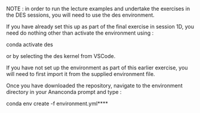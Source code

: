 NOTE : in order to run the lecture examples and undertake the exercises in the DES sessions, you will need to use the des environment.

If you have already set this up as part of the final exercise in session 1D, you need do nothing other than activate the environment using :

conda activate des

or by selecting the des kernel from VSCode.

If you have not set up the environment as part of this earlier exercise, you will need to first import it from the supplied environment file.

Once you have downloaded the repository, navigate to the environment directory in your Ananconda prompt and type :

conda env create -f environment.yml****
